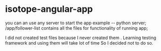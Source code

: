 # isotope-angular-app
you can an use any server to start the app example -- python server;
/app/follower-list contains all the files for functionality of running app;

I did not created test files because I never created them . Learning testing  framework and using them will take lot of time So
I decided not to do so.

